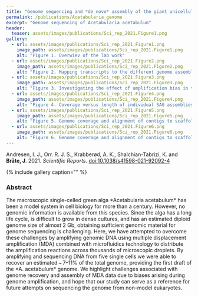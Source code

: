 ```yaml
---
title: "Genome sequencing and *de novo* assembly of the giant unicellular alga *Acetabularia acetabulum* using droplet MDA"
permalink: /publications/Acetabularia_genome
excerpt: "Genome sequencing of Acetabularia acetabulum"
header:
  teaser: assets/images/publications/Sci_rep_2021.Figure1.png
gallery:
  - url: assets/images/publications/Sci_rep_2021.Figure1.png
    image_path: assets/images/publications/Sci_rep_2021.Figure1.png
    alt: "Figure 1. Overwiev of the lab work"
  - url: assets/images/publications/Sci_rep_2021.Figure2.png
    image_path: assets/images/publications/Sci_rep_2021.Figure2.png
    alt: "Figure 2. Mapping transcripts to the different genome assemblies"
  - url: assets/images/publications/Sci_rep_2021.Figure3.png
    image_path: assets/images/publications/Sci_rep_2021.Figure3.png
    alt: "Figure 3. Investigating the effect of amplification bias in the dMDA"
  - url: assets/images/publications/Sci_rep_2021.Figure4.png
    image_path: assets/images/publications/Sci_rep_2021.Figure4.png
    alt: "Figure 4. Coverage versus length of individual SAG assemblies"
  - url: assets/images/publications/Sci_rep_2021.Figure5.png
    image_path: assets/images/publications/Sci_rep_2021.Figure5.png
    alt: "Figure 5. Genome coverage and alignment of contigs to scaffold 1193 in the meta-assembly"
  - url: assets/images/publications/Sci_rep_2021.Figure6.png
    image_path: assets/images/publications/Sci_rep_2021.Figure6.png
    alt: "Figure 6. Genome coverage and alignment of contigs to scaffold 93 in the meta-assembly"
---
```


Andresen, I. J., Orr. R. J. S., Krabberød, A. K., Shalchian-Tabrizi, K. and **Bråte, J**. 2021. *Scientific Reports*. [doi:10.1038/s41598-021-92092-4](https://www.nature.com/articles/s41598-021-92092-4)

{% include gallery caption="" %}


<h3>Abstract</h3>
The macroscopic single-celled green alga *Acetabularia acetabulum* has been a model system in cell biology for more than a century. However, no genomic information is available from this species. Since the alga has a long life cycle, is difficult to grow in dense cultures, and has an estimated diploid genome size of almost 2 Gb, obtaining sufficient genomic material for genome sequencing is challenging. Here, we have attempted to overcome these challenges by amplifying genomic DNA using multiple displacement amplification (MDA) combined with microfluidics technology to distribute the amplification reactions across thousands of microscopic droplets. By amplifying and sequencing DNA from five single cells we were able to recover an estimated ~ 7–11% of the total genome, providing the first draft of the *A. acetabulum* genome. We highlight challenges associated with genome recovery and assembly of MDA data due to biases arising during genome amplification, and hope that our study can serve as a reference for future attempts on sequencing the genome from non-model eukaryotes.
